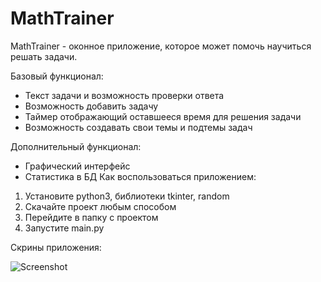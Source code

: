 # MathTrainer

MathTrainer - оконное приложение, которое может помочь научиться решать задачи.

Базовый функционал:
- Текст задачи и возможность проверки ответа 
- Возможность добавить задачу
- Таймер отображающий оставшееся время для решения задачи
- Возможность создавать свои темы и подтемы задач

Дополнительный функционал:
- Графический интерфейс
- Статистика в БД
Как воспользоваться приложением:
1. Установите python3, библиотеки tkinter, random
2. Скачайте проект любым способом
3. Перейдите в папку с проектом
4. Запустите main.py

Скрины приложения:

![Screenshot](https://user-images.githubusercontent.com/124462472/230796321-54f90754-9125-43cf-a1ec-e76d9da9801d.png)
